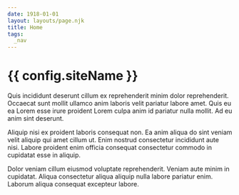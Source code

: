 ```yaml
---
date: 1918-01-01
layout: layouts/page.njk
title: Home
tags:
  _nav
---
```

# {{ config.siteName }}

Quis incididunt deserunt cillum ex reprehenderit minim dolor reprehenderit. Occaecat sunt mollit ullamco anim laboris velit pariatur labore amet. Quis eu ea Lorem esse irure proident Lorem culpa anim id pariatur nulla mollit. Ad eu anim sint deserunt.

Aliquip nisi ex proident laboris consequat non. Ea anim aliqua do sint veniam velit aliquip qui amet cillum ut. Enim nostrud consectetur incididunt aute nisi. Labore proident enim officia consequat consectetur commodo in cupidatat esse in aliquip.

Dolor veniam cillum eiusmod voluptate reprehenderit. Veniam aute minim in cupidatat. Aliqua consectetur aliqua aliquip nulla labore pariatur enim. Laborum aliqua consequat excepteur labore.
